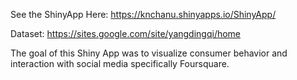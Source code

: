 
See the ShinyApp Here: https://knchanu.shinyapps.io/ShinyApp/

Dataset: https://sites.google.com/site/yangdingqi/home

The goal of this Shiny App was to visualize consumer behavior and interaction with social media specifically Foursquare.



